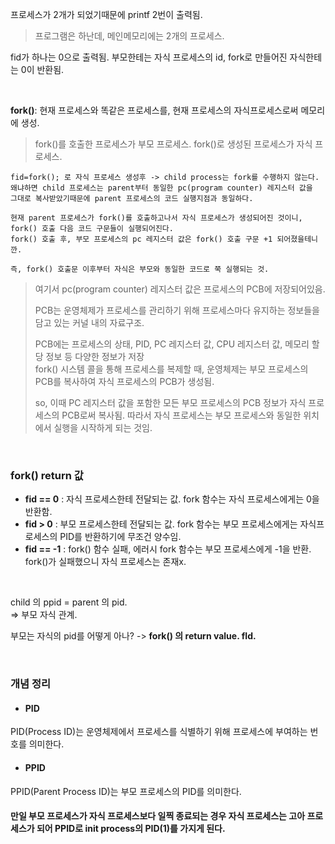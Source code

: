 프로세스가 2개가 되었기때문에 printf 2번이 출력됨.  
> 프로그램은 하난데, 메인메모리에는 2개의 프로세스.

fid가 하나는 0으로 출력됨. 부모한테는 자식 프로세스의 id, fork로 만들어진 자식한테는 0이 반환됨.  

<br>

**fork()**: 현재 프로세스와 똑같은 프로세스를, 현재 프로세스의 자식프로세스로써 메모리에 생성.  

> fork()를 호출한 프로세스가 부모 프로세스. fork()로 생성된 프로세스가 자식 프로세스.

```
fid=fork(); 로 자식 프로세스 생성후 -> child process는 fork를 수행하지 않는다.
왜냐하면 child 프로세스는 parent부터 동일한 pc(program counter) 레지스터 값을
그대로 복사받았기때문에 parent 프로세스의 코드 실행지점과 동일하다.

현재 parent 프로세스가 fork()를 호출하고나서 자식 프로세스가 생성되어진 것이니,  
fork() 호출 다음 코드 구문들이 실행되어진다.
fork() 호출 후, 부모 프로세스의 pc 레지스터 값은 fork() 호출 구문 +1 되어졌을테니깐.

즉, fork() 호출문 이후부터 자식은 부모와 동일한 코드로 쭉 실행되는 것.
```
> 여기서 pc(program counter) 레지스터 값은 프로세스의 PCB에 저장되어있음.
> 
> PCB는 운영체제가 프로세스를 관리하기 위해 프로세스마다 유지하는 정보들을 담고 있는 커널 내의 자료구조.
> 
> PCB에는 프로세스의 상태, PID, PC 레지스터 값, CPU 레지스터 값, 메모리 할당 정보 등 다양한 정보가 저장  
> fork() 시스템 콜을 통해 프로세스를 복제할 때, 운영체제는 부모 프로세스의 PCB를 복사하여 자식 프로세스의 PCB가 생성됨.
> 
> so, 이때 PC 레지스터 값을 포함한 모든 부모 프로세스의 PCB 정보가 자식 프로세스의 PCB로써 복사됨.
> 따라서 자식 프로세스는 부모 프로세스와 동일한 위치에서 실행을 시작하게 되는 것임.
<br>

### fork() return 값  

+ **fid == 0** : 자식 프로세스한테 전달되는 값. fork 함수는 자식 프로세스에게는 0을 반환함.
+ **fid > 0** : 부모 프로세스한테 전달되는 값. fork 함수는 부모 프로세스에게는 자식프로세스의 PID를 반환하기에 무조건 양수임.
+ **fid == -1** : fork() 함수 실패, 에러시 fork 함수는 부모 프로세스에게 -1을 반환. fork()가 실패했으니 자식 프로세스는 존재x.  

<br>

child 의 ppid = parent 의 pid.  
=> 부모 자식 관계.  

부모는 자식의 pid를 어떻게 아나? -> **fork() 의 return value. fId.**  


<br>

### 개념 정리

+ #### PID  
PID(Process ID)는 운영체제에서 프로세스를 식별하기 위해 프로세스에 부여하는 번호를 의미한다.  

+ #### PPID
PPID(Parent Process ID)는 부모 프로세스의 PID를 의미한다.  

#### 만일 부모 프로세스가 자식 프로세스보다 일찍 종료되는 경우 자식 프로세스는 고아 프로세스가 되어 PPID로 init process의 PID(1)를 가지게 된다.


